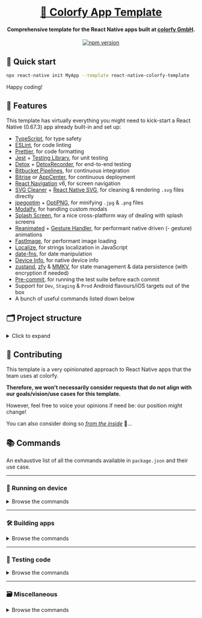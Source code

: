 <h1 align="center">
  <a href="https://github.com/colorfy-software/react-native-colorfy-template" target="_blank" rel="noopener noreferrer">
    🧰 Colorfy App Template
  </a>
</h1>

<h4 align="center">
  <strong>Comprehensive template for the React Native apps built at <a href="https://colorfy.me" target="_blank" rel="noopener noreferrer">colorfy GmbH</a>.</strong>
</h4>

<p align="center">
  <a href="https://www.npmjs.org/package/react-native-colorfy-template" target="_blank" rel="noopener noreferrer">
    <img src="https://badge.fury.io/js/react-native-colorfy-template.svg" alt="npm version" />
  </a>
</p>

## 🚦 Quick start

```sh
npx react-native init MyApp --template react-native-colorfy-template
```

Happy coding!

## 💫 Features

This template has virtually everything you might need to kick-start a React Native (0.67.3) app already built-in and set up:

* [TypeScript](https://www.typescriptlang.org), for type safety
* [ESLint](https://eslint.org), for code linting 
* [Prettier](https://prettier.io), for code formatting
* [Jest](https://jestjs.io) + [Testing Library](https://testing-library.com), for unit testing
* [Detox](https://github.com/wix/Detox) + [DetoxRecorder](https://github.com/wix/DetoxRecorder), for end-to-end testing
* [Bitbucket Pipelines](https://bitbucket.org/product/features/pipelines), for continuous integration
* [Bitrise](https://www.bitrise.io) or [AppCenter](https://appcenter.ms), for continuous deployment
* [React Navigation](https://reactnavigation.org) v6, for screen navigation
* [SVG Cleaner](https://github.com/RazrFalcon/svgcleaner) + [React Native SVG](https://github.com/react-native-svg/react-native-svg), for cleaning & rendering `.svg` files directly
* [jpegoptim](https://github.com/tjko/jpegoptim) + [OptiPNG](http://optipng.sourceforge.net), for minifying `.jpg` & `.png` files
* [Modalfy](https://colorfy-software.gitbook.io/react-native-modalfy), for handling custom modals
* [Splash Screen](https://github.com/crazycodeboy/react-native-splash-screen), for a nice cross-platform way of dealing with splash screens
* [Reanimated](https://docs.swmansion.com/react-native-reanimated) + [Gesture Handler](https://docs.swmansion.com/react-native-gesture-handler/docs/), for performant native driven (- gesture) animations
* [FastImage](https://github.com/DylanVann/react-native-fast-image), for performant image loading
* [Localize](https://github.com/zoontek/react-native-localize), for strings localization in JavaScript
* [date-fns](https://date-fns.org), for date manipulation
* [Device Info](https://github.com/react-native-device-info/react-native-device-info), for native device info
* [zustand](https://github.com/pmndrs/zustand), [zfy](https://colorfy-software.gitbook.io/zfy) & [MMKV](https://github.com/mrousavy/react-native-mmkv), for state management & data persistence (with encryption if needed) 
* [Pre-commit](https://github.com/observing/pre-commit), for running the test suite before each commit
* Support for `Dev`, `Staging` & `Prod` Android flavours/iOS targets out of the box
* A bunch of useful commands listed down below
  
## 🗂 Project structure

<details>
  <summary>Click to expand </summary>
  
  ```
  .
  ├── __mocks__ // All the mocks needed to setup unit tests
  ├── __tests__ // Holds all the unit tests (ran by Jest)
  ├── e2e // Holds all the E2E tests (ran by Detox)
  ├── scripts // Various useful scripts accessible via the commands in package.json
  │   ├── build-unsigned-ipa.sh // Builds an unsigned IPA of any iOS target
  │   ├── create-pipeline-badge.sh // Creates status SVG badge for the Bitbucket Pipelines to use
  │   ├── generate-signed-android-keystore.sh // Generates a keystore file to sign Android App Bundles/APKs
  │   ├── images.js // Generates the src/assets/index.tsx file
  │   ├── postinstall.sh // Runs after each modification to the project dependencies list to run Jetifier and update Pods
  │   └── run-detox-ci.sh // Runs Detox in AppCenter (if @appcenter tag was used to setup project)
  ├── src // App root folder
  │   ├── api // Contains all the API requests
  │   │   ├── api.ts
  │   │   └── requests.ts
  │   ├── assets // Holds all of files, SVGs, images, gifs, videos, fonts, etc
  │   │   ├── fonts/
  │   │   ├── icn_activity.svg
  │   │   ├── logo.png
  │   │   └── index.tsx // Generated file from where assets can be imported (`Assets.x`, `Icons.x`, `Images.x`, etc)
  │   ├── components // Global reusable components
  │   │   ├── AnimatedWrapper.tsx // Otherwise one file per component 
  │   │   ├── AppText.tsx
  │   │   ├── AsyncRenderWrapper.tsx
  │   │   ├── Button.tsx
  │   │   ├── FloatingLabelInput.tsx
  │   │   ├── Row.tsx
  │   │   └── ScreenLoader.tsx
  │   ├── config    
  │   │   └── app-config // Exports the CONFIG variable (with backend URL, target helpers, feature flags, etc)
  │   ├── core // Internal SDK that takes care of all the business logic + some helpers
  │   │   ├── app-core.ts // Each subclass of the core is a TypeScript file
  │   │   ├── core.ts // Root class of core (only file to be imported for use)
  │   │   ├── events-core.ts
  │   │   └── user-core.ts
  │   ├── locales // Setup for the app localization (JS side, not native)
  │   │   ├── de.json
  │   │   ├── en.json
  │   │   └── index.ts // Contains all the helpers to add localization in the app
  │   ├── modals // Contains the modals components used by react-native-modalfy
  │   │   └── AlertModal.tsx
  │   ├── navigation // Used to hold all of the navigation logic
  │   │   ├── AuthStack.tsx
  │   │   ├── Navigation.tsx // Main navigation component file
  │   │   ├── SettingsStack.tsx
  │   │   └── TabBar.tsx
  │   ├── screens // Used to hold all of the app screens at this one level, no nesting
  │   │   └── activity // Create a folder per screen
  │   │       ├── components // If screen has components that are used only within the screen, put them here
  │   │       ├── sections // If screen has sections that are used only within the screen, put them here
  │   │       └── Activity.tsx // Component file for the screen
  │   ├── store // State management with zustand
  │   │   ├── middlewares // Folder for the custom store middlewares
  │   │   ├── stores
  │   │   │   ├── app-store.ts // Each store has its own file
  │   │   │   ├── stores.ts
  │   │   │   └── user-store.ts
  │   │   └── stores.ts // Main store file
  │   ├── styles // Global styling variables & device helpers
  │   │   ├── colors.ts
  │   │   ├── device.ts 
  │   │   ├── fonts.ts 
  │   │   └── style-guide.ts // Entry file that exports all the styles & helpers
  │   ├── types // Folder that regroups all the TypeScript interfaces defined in the app
  │   │   ├── modals-types.ts // One file per type item
  │   │   ├── navigation-types.ts
  │   │   └── store-types.ts
  │   └── utils // Helpers that don't really belong in the core
  │       ├── animate-color.ts
  │       ├── date.ts
  │       ├── linking.ts
  │       ├── navigation.ts
  │       ├── sleep.ts
  │       └── strings.ts
  ├── .eslintrc.js // Configuration for ESLint (linter)
  ├── .prettierrc // Holds the code formatter configuration
  ├── .svgrrc.js // Used to set up colors to replace in some .svg files
  ├── app.json // Contains the app name used by various scripts throughout the app
  ├── babel.config.js // Configuration file for Babel
  ├── bitbucket-pipelines.yml // Configuration file for Bitbucket Pipelines (CI)
  ├── build.sh // File containing useful shell scripts
  ├── detox.config.js // Detox configuration (E2E testing)
  ├── index.d.ts // Useful to set TypeScript interfaces needed for libraries that don't provided them
  ├── index.js // Entry point of the app
  ├── jest.config.js // Configuration file for Jest (unit test)
  └── tsconfig.json // Configuration file for the TypeScript compiler
  ```
</details>

## 🤝 Contributing

This template is a very opinionated approach to React Native apps that the team uses at colorfy.

**Therefore, we won't necessarily consider requests that do not align with our goals/vision/use cases for this template.**

However, feel free to voice your opinions if need be: our position might change!

You can also consider doing so [_from the inside_](https://colorfy.me/jobs/) 👀…

## 📚 Commands

An exhaustive list of all the commands available in `package.json` and their use case.

---

### 📱 Running on device

<details>
  <summary>Browse the commands</summary>

  If you're missing anything here, you can check out the [react-native-cli commands list](https://github.com/react-native-community/cli/blob/master/docs/commands.md#run-ios).

  ###  `yarn android` | `yarn ios`

Will run `./build.sh run` to build the **Dev flavour/target in Debug mode** on your phone (if connected to your computer) or in the [Android
Emulator](https://developer.android.com/studio/run/emulator) (if you have one setup & launched on your computer)/Xcode iOS Simulator.

Here is how you can use the `./build.sh run` command:
- `./build.sh run ios dev` or `./build.sh run ios dev debug`
- `./build.sh run android dev -c` or `./build.sh run android dev --clean` (to clean the build folder and uninstall the app before building)

And from here you change the arguments `ios`/`android`, `dev` (for `staging`/`prod`) and `debug` (for `release`) depending on your needs.
</details>

---

### 🛠️ Building apps

<details>
  <summary>Browse the commands</summary>

  ### `./build.sh build`

  Builds and generates a signed (or unsigned) application and opens your file manager to its location once done.

  Here are examples of how you can use the `./build.sh build` command:
  - `./build.sh build appbundle prod` (Signed Android App Bundle Prod flavour in Release mode)
  - `./build.sh build apk staging` (Signed Android APK Staging flavour in Release mode)
  - `./build.sh build apk prod --unsigned` (Unsigned Android APK Prod flavour in Release mode) 
  - `./build.sh build ipa staging 42` (Signed iOS IPA Staging target in Release mode with build number 42)
  - `./build.sh build ipa prod 42 --unsigned` (Unsigned iOS IPA Staging target in Release mode build number 42)
</details>

---

### 🧪 Testing code

<details>
  <summary>Browse the commands</summary>

  ### `yarn lint`

  Runs ESLint on the whole codebase based on the rules set up in `.eslintrc.js` and tries to fix lint errors whenever possible.

  ### `yarn type`

  Runs the TypeScript compiler on all `*.ts`/`*.tsx` files based on the config set up in `tsconfig.json`.

  ### `yarn unit`

  Runs the test suite specified in `__tests__` via Jest.

  ### `yarn test` | `yarn test-commit`

  Runs the 3 aforementioned commands.

  **Note**: `yarn test` is run by the CI/CD tool before any build. `yarn test-commit` is run before any commit is made from your local machine. Unless for specific and approved reasons: make sure to always pass this command before pushing your code.
  
  ### `./build.sh detox`

  Runs the E2E test suite with Detox.

  Here are examples of how you can use the `./build.sh detox` command:
  - `./build.sh detox android staging`
  - `./build.sh detox ios prod release`
  - `./build.sh detox --ci` (as is, no other argument expected when this flag is used)

  And from here you change the arguments `ios`/`android`, `dev` (for `staging`/`prod`) and `debug` (for `release`) depending on your needs.

  **Note**: `./build.sh detox --ci` runs the E2E test suite with Detox in the CI/CD tool with the appropriated flavour/target in Release mode. This is not meant for local use on your machine, prefer the aforementioned commands instead or refer to [Detox documentation](https://github.com/wix/Detox/tree/master/docs).
  </details>

---

### 🗃 Miscellaneous

<details>
  <summary>Browse the commands</summary>

  ### `./build.sh assets`

  Automatically imports the latest POEditor translations, cleans SVG, minifies JPEG & PNG files and generates the `src/assets/index.tsx` file from where assets can be imported.
  
  **Note**: For the images assets generation to work, you need to respect the file nomenclature rules:
  - **icons have to named with the format** `icn_name.svg` **and can only (!) be SVG files**
  - **images have to named with the format** `img_name.png` **and can be anything (PNG, JPEG, GIF).**
  - 
  ### `./build.sh clean android` | `./build.sh clean ios`

  Cleans the build directory and uninstalls the app from the device (Android only).

  ### `./build.sh keystore`

  Generates a keystore file to sign Android App Bundles/APKs.

  **Note**: Without a keystore, the `release` variant won't be available.

  ### `yarn start`

  Starts Metro, the JavaScript bundler for React Native. Mandatory steps to do anything productive today!

  ### `yarn postinstall`

  Runs after each use of `yarn add`/`yarn install` in the project to jetify the Android code, update the Pods on iOS (if you're using macOS).
</details>

